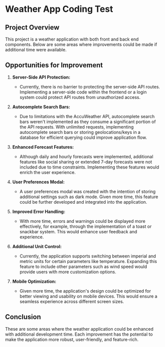 # Weather App Coding Test

## Project Overview

This project is a weather application with both front and back end components. Below are some areas where improvements could be made if additional time were available.

## Opportunities for Improvement

1. **Server-Side API Protection:**
   - Currently, there is no barrier to protecting the server-side API routes. Implementing a server-side code within the frontend or a login system could protect API routes from unauthorized access.

2. **Autocomplete Search Bars:**
   - Due to limitations with the AccuWeather API, autocomplete search bars weren't implemented as they consume a significant portion of the API requests. With unlimited requests, implementing autocomplete search bars or storing geolocations/keys in a database for efficient querying could improve application flow.

3. **Enhanced Forecast Features:**
   - Although daily and hourly forecasts were implemented, additional features like social sharing or extended 7-day forecasts were not included due to time constraints. Implementing these features would enrich the user experience.

4. **User Preferences Modal:**
   - A user preferences modal was created with the intention of storing additional settings such as dark mode. Given more time, this feature could be further developed and integrated into the application.

5. **Improved Error Handling:**
   - With more time, errors and warnings could be displayed more effectively, for example, through the implementation of a toast or snackbar system. This would enhance user feedback and experience.

6. **Additional Unit Control:**
   - Currently, the application supports switching between imperial and metric units for certain parameters like temperature. Expanding this feature to include other parameters such as wind speed would provide users with more customization options.

7. **Mobile Optimization:**
   - Given more time, the application's design could be optimized for better viewing and usability on mobile devices. This would ensure a seamless experience across different screen sizes.

## Conclusion

These are some areas where the weather application could be enhanced with additional development time. Each improvement has the potential to make the application more robust, user-friendly, and feature-rich.
